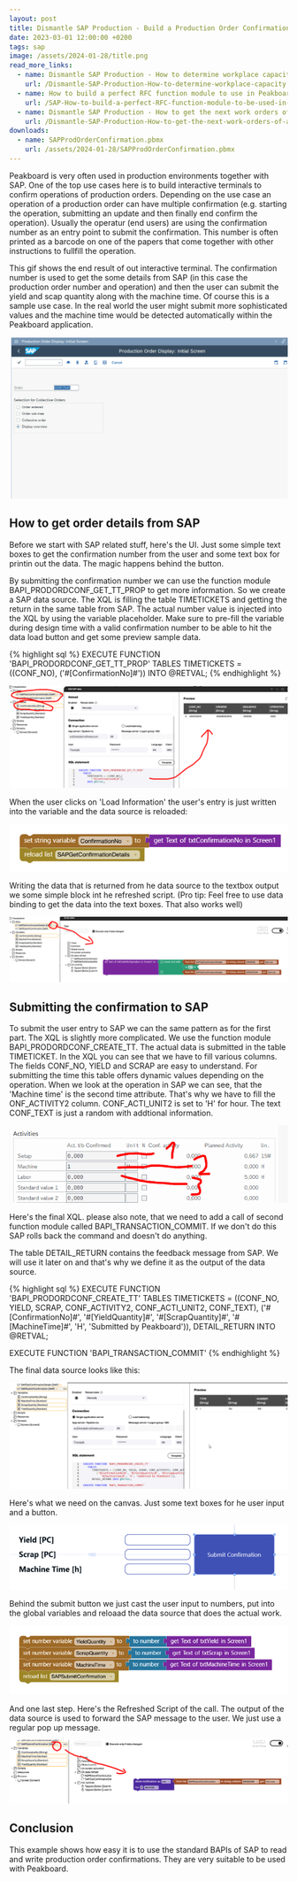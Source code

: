 ```yaml
---
layout: post
title: Dismantle SAP Production - Build a Production Order Confirmation Terminal with no code
date: 2023-03-01 12:00:00 +0200
tags: sap
image: /assets/2024-01-28/title.png
read_more_links:
  - name: Dismantle SAP Production - How to determine workplace capacity
    url: /Dismantle-SAP-Production-How-to-determine-workplace-capacity.html
  - name: How to build a perfect RFC function module to use in Peakboard
    url: /SAP-How-to-build-a-perfect-RFC-function-module-to-be-used-in-Peakboard.html
  - name: Dismantle SAP Production - How to get the next work orders of a workplace by using COOIS transaction
    url: /Dismantle-SAP-Production-How-to-get-the-next-work-orders-of-a-workplace-by-using-COOIS-transaction-in-Peakboard.html
downloads:
  - name: SAPProdOrderConfirmation.pbmx
    url: /assets/2024-01-28/SAPProdOrderConfirmation.pbmx
---
```


Peakboard is very often used in production environments together with SAP. One of the top use cases here is to build interactive terminals to confirm operations of production orders. Depending on the use case an operation of a production order can have multiple confirmation (e.g. starting the operation, submitting an update and then finally end confirm the operation). Usually the operatur (end users) are using the confirmation number as an entry point to submit the confirmation. This number is often printed as a barcode on one of the papers that come together with other instructions to fullfill the operation. 

This gif shows the end result of out interactive terminal. The confirmation number is used to get the some details from SAP (in this case the production order number and operation) and then the user can submit the yield and scap quantity along with the machine time. Of course this is a sample use case. In the real world the user might submit more sophisticated values and the machine time would be detected automatically within the Peakboard application. 

![image](/assets/2024-01-28/result.gif)


## How to get order details from SAP

Before we start with SAP related stuff, here's the UI. Just some simple text boxes to get the confirmation number from the user and some text box for printin out the data. The magic happens behind the button.

By submitting the confirmation number we can use the function module BAPI_PRODORDCONF_GET_TT_PROP to get more information. So we create a SAP data source. The XQL is filling the table TIMETICKETS and getting the return in the same table from SAP. The actual number value is injected into the XQL by using the variable placeholder. Make sure to pre-fill the variable during design time with a valid confirmation number to be able to hit the data load button and get some preview sample data.

{% highlight sql %}
EXECUTE FUNCTION 'BAPI_PRODORDCONF_GET_TT_PROP'
   TABLES
      TIMETICKETS = ((CONF_NO),
         ('#[ConfirmationNo]#'))
      INTO @RETVAL;
{% endhighlight %}

![image](/assets/2024-01-28/010.png)

When the user clicks on 'Load Information' the user's entry is just written into the variable and the data source is reloaded:

![image](/assets/2024-01-28/020.png)

Writing the data that is returned from he data source to the textbox output we some simple block int he refreshed script. (Pro tip: Feel free to use data binding to get the data into the text boxes. That also works well)

![image](/assets/2024-01-28/030.png)


## Submitting the confirmation to SAP

To submit the user entry to SAP we can the same pattern as for the first part. The XQL is slightly more complicated. We use the function module BAPI_PRODORDCONF_CREATE_TT. The actual data is submitted in the table TIMETICKET. In the XQL you can see that we have to fill various columns. The fields CONF_NO, YIELD and SCRAP are easy to understand. For submitting the time this table offers dynamic values depending on the operation. When we look at the operation in SAP we can see, that the 'Machine time' is the second time attribute. That's why we have to fill the ONF_ACTIVITY2 column. CONF_ACTI_UNIT2 is set to 'H' for hour. The text CONF_TEXT is just a random with addtional information.

![image](/assets/2024-01-28/040.png)

Here's the final XQL. please also note, that we need to add a call of second function module called BAPI_TRANSACTION_COMMIT. If we don't do this SAP rolls back the command and doesn't do anything.

The table DETAIL_RETURN contains the feedback message from SAP. We will use it later on and that's why we define it as the output of the data source.

{% highlight sql %}
EXECUTE FUNCTION 'BAPI_PRODORDCONF_CREATE_TT'
   TABLES
      TIMETICKETS = ((CONF_NO, YIELD, SCRAP, CONF_ACTIVITY2, CONF_ACTI_UNIT2, CONF_TEXT),
         ('#[ConfirmationNo]#', '#[YieldQuantity]#', '#[ScrapQuantity]#', 
            '#[MachineTime]#', 'H', 'Submitted by Peakboard')),
      DETAIL_RETURN INTO @RETVAL;

EXECUTE FUNCTION 'BAPI_TRANSACTION_COMMIT'
{% endhighlight %}

The final data source looks like this:

![image](/assets/2024-01-28/045.png)

Here's what we need on the canvas. Just some text boxes for he user input and a button.

![image](/assets/2024-01-28/050.png)

Behind the submit button we just cast the user input to numbers, put into the global variables and reloaad the data source that does the actual work.

![image](/assets/2024-01-28/060.png)

And one last step. Here's the Refreshed Script of the call. The output of the data source is used to forward the SAP message to the user. We just use a regular pop up message.

![image](/assets/2024-01-28/070.png)

## Conclusion

This example shows how easy it is to use the standard BAPIs of SAP to read and write production order confirmations. They are very suitable to be used with Peakboard.


